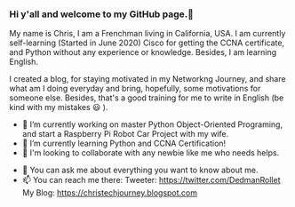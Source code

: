### Hi y'all and welcome to my GitHub page.👋

My name is Chris, I am a Frenchman living in California, USA. 
I am currently self-learning (Started in June 2020) Cisco for getting the CCNA certificate, and Python without any experience or knowledge.
Besides, I am learning English.

I created a blog, for staying motivated in my Networkng Journey, and share what am I doing everyday and bring, hopefully, some motivations for someone else.
Besides, that's a good training for me to write in English (be kind with my mistakes 😃 ).

- 🔭 I’m currently working on master Python Object-Oriented Programing, and start a Raspberry Pi Robot Car Project with my wife.
- 🌱 I’m currently learning Python and CCNA Certification!
- 👯 I'm looking to collaborate with any newbie like me who needs helps.
<!-- - 🤔 I’m looking for help with ...
-->
- 💬 You can ask me about everything you want to know about me.
- 📫 You can reach me there:
Tweeter: https://twitter.com/DedmanRollet
My Blog: https://christechjourney.blogspot.com
